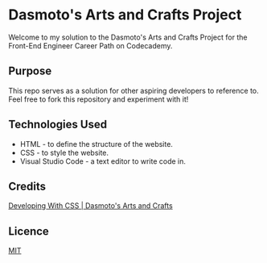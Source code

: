 <h1>Dasmoto's Arts and Crafts Project</h1>

<p>Welcome to my solution to the Dasmoto's Arts and Crafts Project for the Front-End Engineer Career Path on Codecademy.</p>

<h2>Purpose</h2>
<p>This repo serves as a solution for other aspiring developers to reference to. Feel free to fork this repository and experiment with it!</p>

<h2>Technologies Used</h2>
<ul>
  <li>HTML - to define the structure of the website.</li>
  <li>CSS - to style the website.</li>
  <li>Visual Studio Code - a text editor to write code in.</li>
</ul>

<h2>Credits</h2>
<a href="https://www.codecademy.com/paths/front-end-engineer-career-path/tracks/fecp-web-development-fundamentals/modules/fecp-developing-with-css/projects/dasmoto">Developing With CSS | Dasmoto's Arts and Crafts</a>

<h2>Licence</h2>
<a href="https://choosealicense.com/licenses/mit/">MIT</a>
